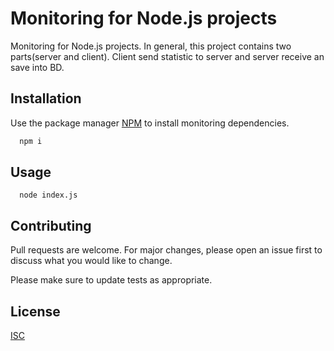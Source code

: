 # Monitoring for Node.js projects

Monitoring for Node.js projects. In general, this project contains two parts(server and client). Client send statistic to server and server receive an save into BD.

## Installation

Use the package manager [NPM](https://www.npmjs.com/) to install monitoring dependencies.

```bash
  npm i
```

## Usage

```shell script
  node index.js
```

## Contributing
Pull requests are welcome. For major changes, please open an issue first to discuss what you would like to change.

Please make sure to update tests as appropriate.

## License
[ISC](https://choosealicense.com/licenses/isc)